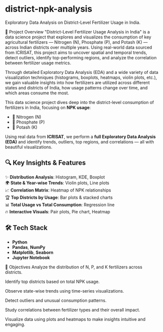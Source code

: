 # district-npk-analysis
Exploratory Data Analysis on District-Level Fertilizer Usage in India.


🌟 Project Overview
"District-Level Fertilizer Usage Analysis in India" is a data science project that explores and visualizes the consumption of key agricultural fertilizers — Nitrogen (N), Phosphate (P), and Potash (K) — across Indian districts over multiple years. Using real-world data sourced from ICRISAT, this project aims to uncover spatial and temporal trends, detect outliers, identify top-performing regions, and analyze the correlation between fertilizer usage metrics.

Through detailed Exploratory Data Analysis (EDA) and a wide variety of data visualization techniques (histograms, boxplots, heatmaps, violin plots, etc.), we gain valuable insights into how fertilizers are utilized across different states and districts of India, how usage patterns change over time, and which areas consume the most.


This data science project dives deep into the district-level consumption of fertilizers in India, focusing on **NPK usage**:

- 🧪 Nitrogen (N)
- 🧪 Phosphate (P)
- 🧪 Potash (K)

Using real data from **ICRISAT**, we perform a **full Exploratory Data Analysis (EDA)** and identify trends, outliers, top regions, and correlations — all with beautiful visualizations.



## 🔍 Key Insights & Features

✨ **Distribution Analysis**: Histogram, KDE, Boxplot  
🌍 **State & Year-wise Trends**: Violin plots, Line plots  
📈 **Correlation Matrix**: Heatmap of NPK relationships  
🏆 **Top Districts by Usage**: Bar plots & stacked charts  
📊 **Total Usage vs Total Consumption**: Regression line  
🔥 **Interactive Visuals**: Pair plots, Pie chart, Heatmap



## 🛠️ Tech Stack

- **Python**
- **Pandas**, **NumPy**
- **Matplotlib**, **Seaborn**
- **Jupyter Notebook**


🎯 Objectives
Analyze the distribution of N, P, and K fertilizers across districts.

Identify top districts based on total NPK usage.

Observe state-wise trends using time-series visualizations.

Detect outliers and unusual consumption patterns.

Study correlations between fertilizer types and their overall impact.

Visualize data using plots and heatmaps to make insights intuitive and engaging.




